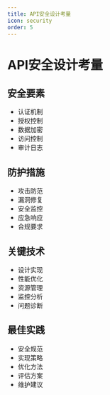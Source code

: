 ```yaml
---
title: API安全设计考量
icon: security
order: 5
---
```


# API安全设计考量

## 安全要素
- 认证机制
- 授权控制
- 数据加密
- 访问控制
- 审计日志

## 防护措施
- 攻击防范
- 漏洞修复
- 安全监控
- 应急响应
- 合规要求

## 关键技术
- 设计实现
- 性能优化
- 资源管理
- 监控分析
- 问题诊断

## 最佳实践
- 安全规范
- 实现策略
- 优化方法
- 评估方案
- 维护建议
